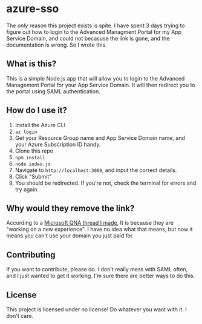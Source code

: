 # azure-sso

The *only* reason this project exists is spite. I have spent 3 days trying to figure out how to login to the Advanced Managment Portal for my App Service Domain, and could not becasuse the link is gone, and the documentation is wrong. So I wrote this.

## What is this?

This is a simple Node.js app that will allow you to login to the Advanced Management Portal for your App Service Domain. It will then redirect you to the portal using SAML authentication.

## How do I use it?

1. Install the Azure CLI
2. `az login`
3. Get your Resource Group name and App Service Domain name, and your Azure Subscription ID handy.
4. Clone this repo
5. `npm install`
6. `node index.js`
7. Navigate to `http://localhost:3000`, and input the correct details.
8. Click "Submit"
9. You should be redirected. If you're not, check the terminal for errors and try again.

## Why would they remove the link?

According to a [Microsoft QNA thread I made](https://learn.microsoft.com/en-us/answers/questions/1188846/app-service-domain-cannot-view-advanced-management), It is because they are "working on a new experience". I have no idea what that means, but now it means you can't use your domain you just paid for.

## Contributing

If you want to contribute, please do. I don't really mess with SAML often, and I just wanted to get it working. I'm sure there are better ways to do this.

## License

This project is licensed under no license! Do whatever you want with it. I don't care.
